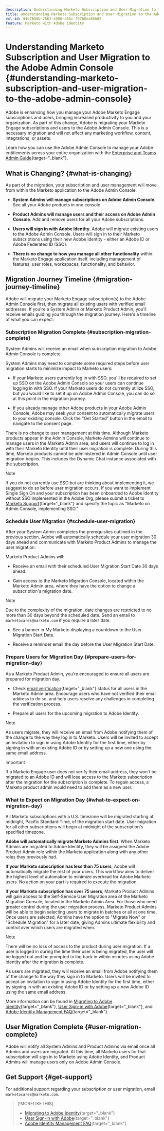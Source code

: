 ```yaml
---
description: Understanding Marketo Subscription and User Migration to the Adobe Admin Console - Marketo Docs - Product Documentation
title: Understanding Marketo Subscription and User Migration to the Adobe Admin Console
exl-id: 91e7b56b-2563-4986-a55c-f9760ea88b05
feature: Marketo with Adobe Identity
---
```

# Understanding Marketo Subscription and User Migration to the Adobe Admin Console {#understanding-marketo-subscription-and-user-migration-to-the-adobe-admin-console}

Adobe is enhancing how you manage your Adobe Marketo Engage subscriptions and users, bringing increased productivity to you and your organization. As part of this change, Adobe is migrating your Marketo Engage subscriptions and users to the Adobe Admin Console. This is a necessary migration and will not affect any marketing workflow, content, integrations, or assets.

Learn how you can use the Adobe Admin Console to manage your Adobe entitlements across your entire organization with the [Enterprise and Teams Admin Guide](https://helpx.adobe.com/enterprise/admin-guide.html){target="_blank"}. 

## What is Changing? {#what-is-changing}

As part of the migration, your subscription and user management will move from within the Marketo application to the Adobe Admin Console.

* **System Admins will manage subscriptions on Adobe Admin Console**. See all your Adobe products in one console.  

* **Product Admins will manage users and their access on Adobe Admin Console**. Add and remove users for all your Adobe subscriptions.

* **Users will sign in with Adobe Identity**. Adobe will migrate existing users to the Adobe Admin Console. Users will sign in to their Marketo subscriptions using their new Adobe Identity - either an Adobe ID or Adobe Federated ID (SSO).

* **There is no change to how you manage all other functionality** within the Marketo Engage application itself, including management of features, user roles, workspaces, functionality, and behavior.

## Migration Journey Timeline {#migration-journey-timeline}

Adobe will migrate your Marketo Engage subscription(s) to the Adobe Admin Console first, then migrate all existing users with verified email addresses. If you're a System Admin or Marketo Product Admin, you'll receive emails guiding you through the migration journey. Here's a timeline of what you can expect:

### Subscription Migration Complete {#subscription-migration-complete}

System Admins will receive an email when subscription migration to Adobe Admin Console is complete.

System Admins may need to complete some required steps before user migration starts to minimize impact to Marketo users:

* If your Marketo users currently log in with SSO, you'll be required to set up SSO on the Adobe Admin Console so your users can continue logging in with SSO. If your Marketo users do not currently utilize SSO, but you would like to set it up on Adobe Admin Console, you can do so at this point in the migration journey.

* If you already manage other Adobe products in your Adobe Admin Console, Adobe may seek your consent to automatically migrate users to your existing console. Click the "Get Started" button in the email to navigate to the consent page.

There is no change to user management at this time. Although Marketo products appear in the Admin Console, Marketo Admins will continue to manage users in the Marketo Admin area, and users will continue to log in with their Marketo Identity until their user migration is complete. During this time, Marketo products cannot be administered in Admin Console until user migration begins. This includes the Dynamic Chat instance associated with the subscription. 

>[!NOTE]
>
>If you do not currently use SSO but are thinking about implementing it, we suggest to do so before user migration occurs. If you want to implement Single Sign On and your subscription has been onboarded to Adobe Identity without SSO implemented in the Adobe Org, please submit a ticket to [Marketo Support](https://nation.marketo.com/){target="_blank"} and specify the topic as "Marketo on Admin Console, implementing SSO."

### Schedule User Migration {#schedule-user-migration}

After your System Admin completes the prerequisites outlined in the previous section, Adobe will automatically schedule your user migration 30 days ahead and communicate with Marketo Product Admins to manage the user migration.

Marketo Product Admins will:

* Receive an email with their scheduled User Migration Start Date 30 days ahead.

* Gain access to the Marketo Migration Console, located within the Marketo Admin area, where they have the option to change a subscription's migration date.

>[!NOTE]
>
>Due to the complexity of the migration, date changes are restricted to no more than 30 days beyond the scheduled date. Send an email to `marketocares@marketo.com` if you require a later date.

* See a banner in My Marketo displaying a countdown to the User Migration Start Date.

* Receive a reminder email the day before the User Migration Start Date.

### Prepare Users for Migration Day {#prepare-users-for-migration-day}

As a Marketo Product Admin, you're encouraged to ensure all users are prepared for migration day.

* Check [email verification](/help/marketo/product-docs/administration/users-and-roles/email-verification.md){target="_blank"} status for all users in the Marketo Admin area. Encourage users who have not verified their email address to do so, and help users resolve any challenges in completing the verification process.

* Prepare all users for the upcoming migration to Adobe Identity.

>[!NOTE]
>
>As users migrate, they will receive an email from Adobe notifying them of the change to the way they log in to Marketo. Users will be invited to accept an invitation to sign in using Adobe Identity for the first time, either by signing in with an existing Adobe ID or by setting up a new one using the same email address.

>[!IMPORTANT]
>
>If a Marketo Engage user does not verify their email address, they won't be migrated to an Adobe ID and will lose access to the Marketo subscription after the migration for the subscription is complete. To regain access, a Marketo product admin would need to add them as a new user.

### What to Expect on Migration Day {#what-to-expect-on-migration-day}

All Marketo subscriptions with a U.S. timezone will be migrated starting at midnight, Pacific Standard Time, of the migration start date. User migration for all other subscriptions will begin at midnight of the subscription's specified timezone.

**Adobe will automatically migrate Marketo Admins first**. When Marketo Admins are migrated to Adobe Identity, they will be assigned the Adobe Product Admin role within the Marketo application along with any other roles they previously had.

**If your Marketo subscription has less than 75 users**, Adobe will automatically migrate the rest of your users. This workflow aims to deliver the highest level of automation to minimize overhead for Adobe Marketo users. No action on your part is required to execute the migration.

**If your Marketo subscription has over 75 users**, Marketo Product Admins will gain access to the Self-Service User Migration area of the Marketo Migration Console, located in the Marketo Admin Area. For those who need greater control during the user migration process, Marketo Product Admins will be able to begin selecting users to migrate in batches or all at one time. Once users are selected, Admins have the option to "Migrate Now" or "Schedule Migration" for a later date, giving Admins ultimate flexibility and control over which users are migrated when.

>[!NOTE]
>
>There will be no loss of access to the product during user migration. If a user is logged in during the time their user is being migrated, the user will be logged out and be prompted to log back in within minutes using Adobe Identity after the migration is complete.

As users are migrated, they will receive an email from Adobe notifying them of the change to the way they sign in to Marketo. Users will be invited to accept an invitation to sign in using Adobe Identity for the first time, either by signing in with an existing Adobe ID or by setting up a new Adobe ID using the same email address. 

More information can be found in [Migrating to Adobe Identity](/help/marketo/product-docs/administration/marketo-with-adobe-identity/subscription-and-user-migration/migrating-to-adobe-identity.md){target="_blank"}, [User Sign-in with Adobe](/help/marketo/product-docs/administration/marketo-with-adobe-identity/user-sign-in-with-adobe-id.md){target="_blank"}, and [Adobe Identity Management FAQ](/help/marketo/product-docs/administration/marketo-with-adobe-identity/faq.md){target="_blank"}.

## User Migration Complete {#user-migration-complete}

Adobe will notify all System Admins and Product Admins via email once all Admins and users are migrated. At this time, all Marketo users for that subscription will sign in to Marketo using Adobe Identity, and Product Admins will manage users only on Adobe Admin Console.

## Get Support {#get-support}

For additional support regarding your subscription or user migration, email `marketocares@marketo.com`.

>[!MORELIKETHIS]
>
>* [Migrating to Adobe Identity](/help/marketo/product-docs/administration/marketo-with-adobe-identity/subscription-and-user-migration/migrating-to-adobe-identity.md){target="_blank"}
>* [User Sign-in with Adobe](/help/marketo/product-docs/administration/marketo-with-adobe-identity/user-sign-in-with-adobe-id.md){target="_blank"} 
>* [Adobe Identity Management FAQ](/help/marketo/product-docs/administration/marketo-with-adobe-identity/faq.md){target="_blank"}
